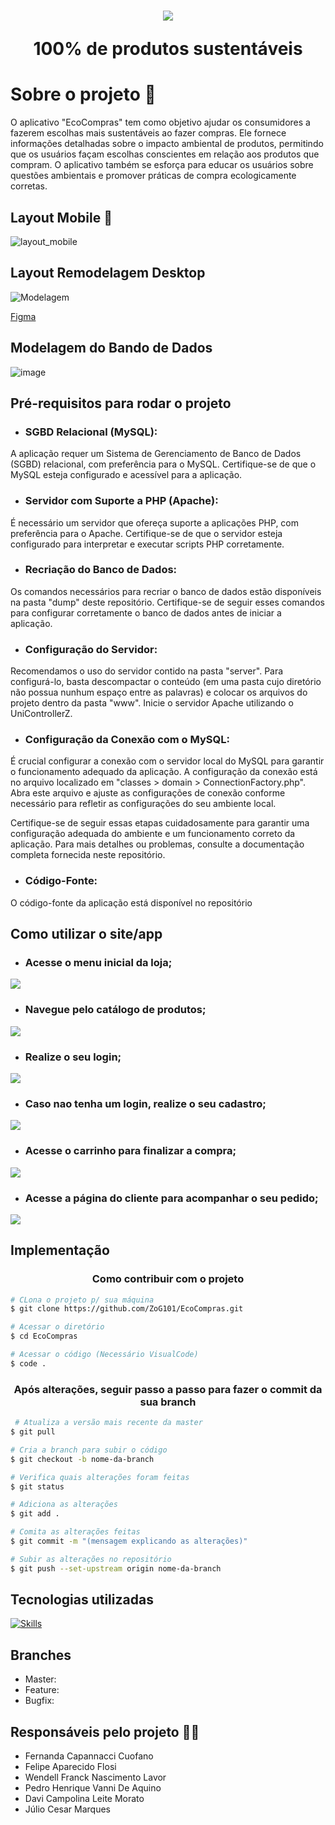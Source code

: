 <h1 align="center">
<img src="./imagens-pti/logo.png">
<p>100% de produtos sustentáveis</p>
</h1>

# Sobre o projeto 🔎

O aplicativo "EcoCompras" tem como objetivo ajudar os consumidores a fazerem escolhas mais sustentáveis ao fazer compras. Ele fornece informações detalhadas sobre o impacto ambiental de produtos, permitindo que os usuários façam escolhas conscientes em relação aos produtos que compram. O aplicativo também se esforça para educar os usuários sobre questões ambientais e promover práticas de compra ecologicamente corretas.

## Layout Mobile 📱
![layout_mobile](./imagens_md/layout_mobile.png)

## Layout Remodelagem Desktop 

![Modelagem](https://github.com/ZoG101/EcoCompras/assets/93394241/b89bb9b1-9d9c-4663-8f39-939c62d23f3e)

[Figma](https://www.figma.com/file/j4h9INukqhoj0DfG7nSrHd/PTI---Remodelagem?type=design&mode=design)

## Modelagem do Bando de Dados

![image](https://github.com/ZoG101/EcoCompras/assets/93394241/17d01186-3cc3-4e12-a97d-4c3b025c1e8e)

## Pré-requisitos para rodar o projeto 


* <h3>SGBD Relacional (MySQL):</h3>
A aplicação requer um Sistema de Gerenciamento de Banco de Dados (SGBD) relacional, com preferência para o MySQL. Certifique-se de que o MySQL esteja configurado e acessível para a aplicação.
* <h3>Servidor com Suporte a PHP (Apache):</h3>
É necessário um servidor que ofereça suporte a aplicações PHP, com preferência para o Apache. Certifique-se de que o servidor esteja configurado para interpretar e executar scripts PHP corretamente.
* <h3>Recriação do Banco de Dados:</h3>
Os comandos necessários para recriar o banco de dados estão disponíveis na pasta "dump" deste repositório. Certifique-se de seguir esses comandos para configurar corretamente o banco de dados antes de iniciar a aplicação.
* <h3>Configuração do Servidor:</h3>
Recomendamos o uso do servidor contido na pasta "server". Para configurá-lo, basta descompactar o conteúdo (em uma pasta cujo diretório não possua nunhum espaço entre as palavras) e colocar os arquivos do projeto dentro da pasta "www". Inicie o servidor Apache utilizando o UniControllerZ.
* <h3>Configuração da Conexão com o MySQL:</h3>
É crucial configurar a conexão com o servidor local do MySQL para garantir o funcionamento adequado da aplicação. A configuração da conexão está no arquivo localizado em "classes > domain > ConnectionFactory.php". Abra este arquivo e ajuste as configurações de conexão conforme necessário para refletir as configurações do seu ambiente local.

Certifique-se de seguir essas etapas cuidadosamente para garantir uma configuração adequada do ambiente e um funcionamento correto da aplicação. Para mais detalhes ou problemas, consulte a documentação completa fornecida neste repositório.
* <h3>Código-Fonte:</h3>
O código-fonte da aplicação está disponível no repositório


## Como utilizar o site/app

* <h3> Acesse o menu inicial da loja; 
<img src="./imagens_md/menu.jpeg">

* <h3> Navegue pelo catálogo de produtos;
<img src="./imagens_md/produtos.jpeg">

* <h3> Realize o seu login; 
<img src="./imagens_md/login.jpeg">

* <h3> Caso nao tenha um login, realize o seu cadastro;

<img src="./imagens_md/cadastro.jpeg">

* <h3> Acesse o carrinho para finalizar a compra;
<img src="./imagens_md/carrinho_produtos.jpeg">

* <h3> Acesse a página do cliente para acompanhar o seu pedido;
<img src="./imagens_md/pagina_cliente.jpeg">



## Implementação
 
<h3 align="center">
 <p>Como contribuir com o projeto</p>
 </h3>

```bash
# CLona o projeto p/ sua máquina
$ git clone https://github.com/ZoG101/EcoCompras.git
 ````

 ```bash
 # Acessar o diretório
 $ cd EcoCompras
 ````

 ```bash
 # Acessar o código (Necessário VisualCode)
 $ code .
 ````
 <h3 align="center">
 <p>Após alterações, seguir passo a passo para fazer o commit da sua branch</p>
 </h3>

```bash
 # Atualiza a versão mais recente da master
$ git pull
 ````

 ```bash
 # Cria a branch para subir o código
 $ git checkout -b nome-da-branch
 ````

 ```bash
 # Verifica quais alterações foram feitas
 $ git status
 ````

 ```bash
 # Adiciona as alterações
 $ git add .
 ````

 ```bash
 # Comita as alterações feitas
 $ git commit -m "(mensagem explicando as alterações)"
 ````

 ```bash
 # Subir as alterações no repositório
 $ git push --set-upstream origin nome-da-branch
 ````

## Tecnologias utilizadas

[![Skills](https://skillicons.dev/icons?i=linux,js,html,css,php,mysql,&theme=light)](https://skillicons.dev)

## Branches

* Master:
* Feature:
* Bugfix:

## Responsáveis pelo projeto 👨‍🎓

* Fernanda Capannacci Cuofano
* Felipe Aparecido Flosi
* Wendell Franck Nascimento Lavor
* Pedro Henrique Vanni De Aquino
* Davi Campolina Leite Morato
* Júlio Cesar Marques
